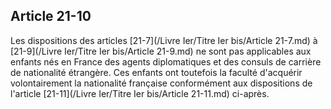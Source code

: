 Article 21-10
----
Les dispositions des articles [21-7](/Livre Ier/Titre Ier bis/Article 21-7.md) à [21-9](/Livre Ier/Titre Ier bis/Article 21-9.md) ne sont pas applicables aux enfants
nés en France des agents diplomatiques et des consuls de carrière de nationalité
étrangère. Ces enfants ont toutefois la faculté d'acquérir volontairement la
nationalité française conformément aux dispositions de l'article [21-11](/Livre Ier/Titre Ier bis/Article 21-11.md) ci-après.
